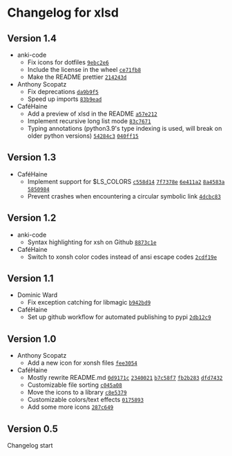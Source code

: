 # Changelog for xlsd
## Version 1.4
- anki-code
  - Fix icons for dotfiles
[`9ebc2e6`](https://github.com/cafehaine/xontrib-xlsd/commit/9ebc2e6da03293c792e28f38b95c7c64eeb459bf)
  - Include the license in the wheel
[`ce71fb8`](https://github.com/cafehaine/xontrib-xlsd/commit/ce71fb8d6759178835172dae8318dce4ac0808ea)
  - Make the README prettier
[`214243d`](https://github.com/cafehaine/xontrib-xlsd/commit/214243d14033665def066bd53c9e52c25c5ad01c)
- Anthony Scopatz
  - Fix deprecations
[`da9b9f5`](https://github.com/cafehaine/xontrib-xlsd/commit/da9b9f592f34fd530447c6dc9590989110709541)
  - Speed up imports
[`83b9ead`](https://github.com/cafehaine/xontrib-xlsd/commit/83b9ead973f27d36b7a69af584991235b3caa1f6)
- CaféHaine
  - Add a preview of xlsd in the README
[`a57e212`](https://github.com/cafehaine/xontrib-xlsd/commit/a57e212769bb1b09d47c17177ee164faf46c7b00)
  - Implement recursive long list mode
[`83c7671`](https://github.com/cafehaine/xontrib-xlsd/commit/83c7671bd9cde006c21c2bdb14c740eacebd7243)
  - Typing annotations (python3.9's type indexing is used, will break on older python versions)
[`54284c3`](https://github.com/cafehaine/xontrib-xlsd/commit/54284c35a1958c89d2aa5aa565abdb2a2d58ba2c)
[`040ff15`](https://github.com/cafehaine/xontrib-xlsd/commit/040ff1573af7d70668e8c49e5485b65069f8aba0)
## Version 1.3
- CaféHaine
  - Implement support for $LS\_COLORS
[`c558d14`](https://github.com/cafehaine/xontrib-xlsd/commit/c558d140590908e2aacba165efd26479cc59a32c)
[`7f7378e`](https://github.com/cafehaine/xontrib-xlsd/commit/7f7378ede21754bf31374aa479066db18ff502ac)
[`6e411a2`](https://github.com/cafehaine/xontrib-xlsd/commit/6e411a247719f1503f507e41ae09239ccbda0eb4)
[`8a4583a`](https://github.com/cafehaine/xontrib-xlsd/commit/8a4583afda65359540d75dc7bb7153c6ecadbe12)
[`5850984`](https://github.com/cafehaine/xontrib-xlsd/commit/5850984578d271febfc6403e4ed9712ca594c021)
  - Prevent crashes when encountering a circular symbolic link
[`4dcbc83`](https://github.com/cafehaine/xontrib-xlsd/commit/4dcbc837c558e2967d82c0eebef15dc45bfba8a3)
## Version 1.2
- anki-code
  - Syntax highlighting for xsh on Github
[`8873c1e`](https://github.com/cafehaine/xontrib-xlsd/commit/8873c1edb2d2fa635d531ba1198f582cc9cad9c0)
- CaféHaine
  - Switch to xonsh color codes instead of ansi escape codes
[`2cdf19e`](https://github.com/cafehaine/xontrib-xlsd/commit/2cdf19ed9bb74cc7c16b97325997cda9944ef4e7)
## Version 1.1
- Dominic Ward
  - Fix exception catching for libmagic
[`b942bd9`](https://github.com/cafehaine/xontrib-xlsd/commit/b942bd9eb51c1283975b6aaa131c5ed6f284d51b)
- CaféHaine
  - Set up github workflow for automated publishing to pypi
[`2db12c9`](https://github.com/cafehaine/xontrib-xlsd/commit/2db12c93c9df012201f87972a636b12375bc2c93)
## Version 1.0
- Anthony Scopatz
  - Add a new icon for xonsh files
[`fee3054`](https://github.com/cafehaine/xontrib-xlsd/commit/ffe3054bcec8a99f80150f9e0655e9ae0b01cc5c)
- CaféHaine
  - Mostly rewrite README.md
[`0d9171c`](https://github.com/cafehaine/xontrib-xlsd/commit/0d9171c623551fa08502133b93b79d7f2b23a4cb)
[`2340021`](https://github.com/cafehaine/xontrib-xlsd/commit/23400213da72d83559b410ca38943b05f5ca4d10)
[`b7c58f7`](https://github.com/cafehaine/xontrib-xlsd/commit/b7c58f780f30a52793d8dcee84ed2a031c3c8215)
[`fb2b283`](https://github.com/cafehaine/xontrib-xlsd/commit/fb2b283210f0cce7cbd998a8c2900f8a3b10173c)
[`dfd7432`](https://github.com/cafehaine/xontrib-xlsd/commit/dfd7432c53a10631233a1242780c5c7094d06b33)
  - Customizable file sorting
[`c045a08`](https://github.com/cafehaine/xontrib-xlsd/commit/c045a081d901f4257d75c5c9d91c1c3cb626e9ae)
  - Move the icons to a library
[`c8e5379`](https://github.com/cafehaine/xontrib-xlsd/commit/c8e537939af451f844bdba938694fc35411b253d)
  - Customizable colors/text effects
[`0175893`](https://github.com/cafehaine/xontrib-xlsd/commit/0175893232a15804e789cfcc1568480808ff75ec)
  - Add some more icons
[`287c649`](https://github.com/cafehaine/xontrib-xlsd/commit/287c649ad59b40055cab9c2aa1adb5cbbd909d27)
## Version 0.5
Changelog start
